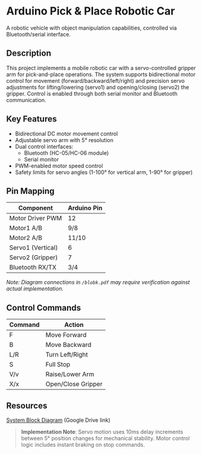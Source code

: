 # Arduino Pick & Place Robotic Car

A robotic vehicle with object manipulation capabilities, controlled via Bluetooth/serial interface.

## Description
This project implements a mobile robotic car with a servo-controlled gripper arm for pick-and-place operations. The system supports bidirectional motor control for movement (forward/backward/left/right) and precision servo adjustments for lifting/lowering (servo1) and opening/closing (servo2) the gripper. Control is enabled through both serial monitor and Bluetooth communication.

## Key Features
- Bidirectional DC motor movement control
- Adjustable servo arm with 5° resolution
- Dual control interfaces: 
  - Bluetooth (HC-05/HC-06 module)
  - Serial monitor
- PWM-enabled motor speed control
- Safety limits for servo angles (1-100° for vertical arm, 1-90° for gripper)

## Pin Mapping
| Component       | Arduino Pin |
|-----------------|-------------|
| Motor Driver PWM | 12         |
| Motor1 A/B       | 9/8        |
| Motor2 A/B       | 11/10      |
| Servo1 (Vertical)| 6          |
| Servo2 (Gripper) | 7          |
| Bluetooth RX/TX  | 3/4        |

*Note: Diagram connections in `/blobk.pdf` may require verification against actual implementation.*

## Control Commands
| Command | Action             |
|---------|--------------------|
| F       | Move Forward       |
| B       | Move Backward      |
| L/R     | Turn Left/Right    |
| S       | Full Stop          |
| V/v     | Raise/Lower Arm    |
| X/x     | Open/Close Gripper |

## Resources
[System Block Diagram](https://drive.google.com/file/d/1-block.pdf/view) (Google Drive link)

> **Implementation Note**: Servo motion uses 10ms delay increments between 5° position changes for mechanical stability. Motor control logic includes instant braking on stop commands.
